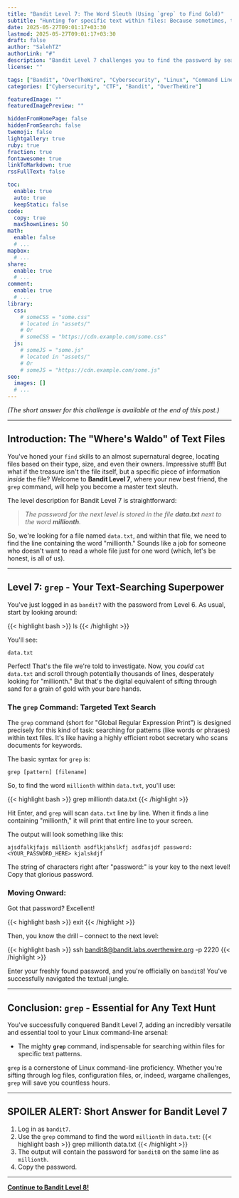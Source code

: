 ```yaml
---
title: "Bandit Level 7: The Word Sleuth (Using `grep` to Find Gold)"
subtitle: "Hunting for specific text within files: Because sometimes, the password is just a word away."
date: 2025-05-27T09:01:17+03:30
lastmod: 2025-05-27T09:01:17+03:30
draft: false
author: "SalehTZ"
authorLink: "#"
description: "Bandit Level 7 challenges you to find the password by searching for a specific word inside a file. Learn how to use the mighty `grep` command, your new best friend for text-based treasure hunts!"
license: ""

tags: ["Bandit", "OverTheWire", "Cybersecurity", "Linux", "Command Line"]
categories: ["Cybersecurity", "CTF", "Bandit", "OverTheWire"]

featuredImage: ""
featuredImagePreview: ""

hiddenFromHomePage: false
hiddenFromSearch: false
twemoji: false
lightgallery: true
ruby: true
fraction: true
fontawesome: true
linkToMarkdown: true
rssFullText: false

toc:
  enable: true
  auto: true
  keepStatic: false
code:
  copy: true
  maxShownLines: 50
math:
  enable: false
  # ...
mapbox:
  # ...
share:
  enable: true
  # ...
comment:
  enable: true
  # ...
library:
  css:
    # someCSS = "some.css"
    # located in "assets/"
    # Or
    # someCSS = "https://cdn.example.com/some.css"
  js:
    # someJS = "some.js"
    # located in "assets/"
    # Or
    # someJS = "https://cdn.example.com/some.js"
seo:
  images: []
  # ...
---
```


<!--more-->


*(The short answer for this challenge is available at the end of this post.)*

---

## Introduction: The "Where's Waldo" of Text Files

You've honed your `find` skills to an almost supernatural degree, locating files based on their type, size, and even their owners. Impressive stuff! But what if the treasure isn't the file itself, but a specific piece of information *inside* the file? Welcome to **Bandit Level 7**, where your new best friend, the `grep` command, will help you become a master text sleuth.

The level description for Bandit Level 7 is straightforward:

> *The password for the next level is stored in the file **data.txt** next to the word **millionth**.*

So, we're looking for a file named `data.txt`, and within that file, we need to find the line containing the word "millionth." Sounds like a job for someone who doesn't want to read a whole file just for one word (which, let's be honest, is all of us).

---

## Level 7: `grep` - Your Text-Searching Superpower

You've just logged in as `bandit7` with the password from Level 6. As usual, start by looking around:

{{< highlight bash >}}
ls
{{< /highlight >}}

You'll see:

```
data.txt
```

Perfect! That's the file we're told to investigate. Now, you *could* `cat data.txt` and scroll through potentially thousands of lines, desperately looking for "millionth." But that's the digital equivalent of sifting through sand for a grain of gold with your bare hands.

### The `grep` Command: Targeted Text Search

The `grep` command (short for "Global Regular Expression Print") is designed precisely for this kind of task: searching for patterns (like words or phrases) within text files. It's like having a highly efficient robot secretary who scans documents for keywords.

The basic syntax for `grep` is:

`grep [pattern] [filename]`

So, to find the word `millionth` within `data.txt`, you'll use:

{{< highlight bash >}}
grep millionth data.txt
{{< /highlight >}}

Hit Enter, and `grep` will scan `data.txt` line by line. When it finds a line containing "millionth," it will print that entire line to your screen.

The output will look something like this:

```
ajsdfalkjfajs millionth asdflkjahslkfj asdfasjdf password: <YOUR_PASSWORD_HERE> kjalskdjf
```

The string of characters right after "password:" is your key to the next level! Copy that glorious password.

### Moving Onward:

Got that password? Excellent!

{{< highlight bash >}}
exit
{{< /highlight >}}

Then, you know the drill – connect to the next level:

{{< highlight bash >}}
ssh bandit8@bandit.labs.overthewire.org -p 2220
{{< /highlight >}}

Enter your freshly found password, and you're officially on `bandit8`! You've successfully navigated the textual jungle.

---

## Conclusion: `grep` - Essential for Any Text Hunt

You've successfully conquered Bandit Level 7, adding an incredibly versatile and essential tool to your Linux command-line arsenal:

* The mighty **`grep`** command, indispensable for searching within files for specific text patterns.

`grep` is a cornerstone of Linux command-line proficiency. Whether you're sifting through log files, configuration files, or, indeed, wargame challenges, `grep` will save you countless hours.

---

## SPOILER ALERT: Short Answer for Bandit Level 7

1.  Log in as `bandit7`.
2.  Use the `grep` command to find the word `millionth` in `data.txt`:
    {{< highlight bash >}}
    grep millionth data.txt
    {{< /highlight >}}
3.  The output will contain the password for `bandit8` on the same line as `millionth`.
4.  Copy the password.

----

**[Continue to Bandit Level 8\!](https://salehtz.ir/bandit_7_8/)**
